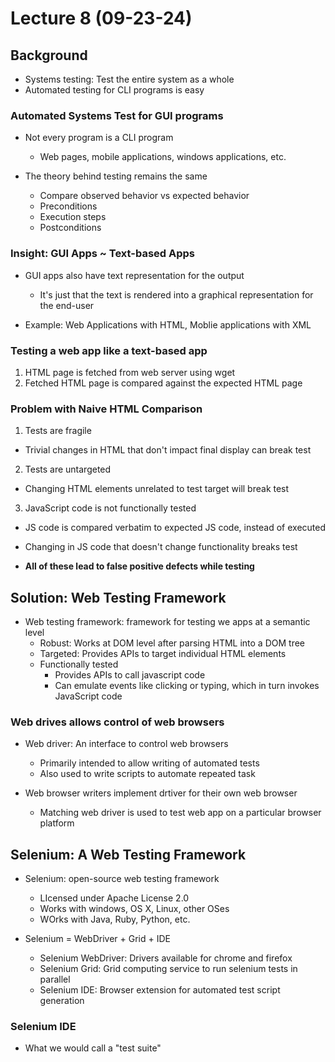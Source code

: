 # Lecture 8 (09-23-24)

## Background

* Systems testing: Test the entire system as a whole
* Automated testing for CLI programs is easy

### Automated Systems Test for GUI programs 

* Not every program is a CLI program
  * Web pages, mobile applications, windows applications, etc.
 
* The theory behind testing remains the same
  * Compare observed behavior vs expected behavior
  * Preconditions
  * Execution steps
  * Postconditions
 
### Insight: GUI Apps ~ Text-based Apps 

* GUI apps also have text representation for the output
  * It's just that the text is rendered into a graphical representation for the end-user
 
* Example: Web Applications with HTML, Moblie applications with XML

### Testing a web app like a text-based app

1. HTML page is fetched from web server using wget
2. Fetched HTML page is compared against the expected HTML page

### Problem with Naive HTML Comparison

1. Tests are fragile
  * Trivial changes in HTML that don't impact final display can break test
2. Tests are untargeted
  * Changing HTML elements unrelated to test target will break test
3. JavaScript code is not functionally tested
  * JS code is compared verbatim to expected JS code, instead of executed
  * Changing in JS code that doesn't change functionality breaks test

* **All of these lead to false positive defects while testing**

## Solution: Web Testing Framework

* Web testing framework: framework for testing we apps at a semantic level
  * Robust: Works at DOM level after parsing HTML into a DOM tree
  * Targeted: Provides APIs to target individual HTML elements
  * Functionally tested
    * Provides APIs to call javascript code
    * Can emulate events like clicking or typing, which in turn invokes JavaScript code
   
### Web drives allows control of web browsers

* Web driver: An interface to control web browsers
  * Primarily intended to allow writing of automated tests
  * Also used to write scripts to automate repeated task
 
* Web browser writers implement drtiver for their own web browser
  * Matching web driver is used to test web app on a particular browser platform
 
## Selenium: A Web Testing Framework

* Selenium: open-source web testing framework
  * LIcensed under Apache License 2.0
  * Works with windows, OS X, Linux, other OSes
  * WOrks with Java, Ruby, Python, etc.
 
* Selenium = WebDriver + Grid + IDE
  * Selenium WebDriver: Drivers available for chrome and firefox
  * Selenium Grid: Grid computing service to run selenium tests in parallel
  * Selenium IDE: Browser extension for automated test script generation

### Selenium IDE

* What we would call a "test suite" 
